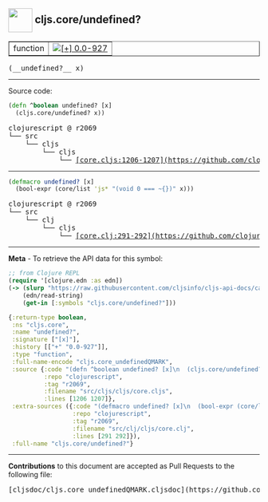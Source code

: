 ## <img width="48px" valign="middle" src="http://i.imgur.com/Hi20huC.png"> cljs.core/undefined?

 <table border="1">
<tr>

<td>function</td>
<td><a href="https://github.com/cljsinfo/cljs-api-docs/tree/0.0-927"><img valign="middle" alt="[+] 0.0-927" src="https://img.shields.io/badge/+-0.0--927-lightgrey.svg"></a> </td>
</tr>
</table>

 <samp>
(__undefined?__ x)<br>
</samp>

---





Source code:

```clj
(defn ^boolean undefined? [x]
  (cljs.core/undefined? x))
```

 <pre>
clojurescript @ r2069
└── src
    └── cljs
        └── cljs
            └── <ins>[core.cljs:1206-1207](https://github.com/clojure/clojurescript/blob/r2069/src/cljs/cljs/core.cljs#L1206-L1207)</ins>
</pre>


---

```clj
(defmacro undefined? [x]
  (bool-expr (core/list 'js* "(void 0 === ~{})" x)))
```

 <pre>
clojurescript @ r2069
└── src
    └── clj
        └── cljs
            └── <ins>[core.clj:291-292](https://github.com/clojure/clojurescript/blob/r2069/src/clj/cljs/core.clj#L291-L292)</ins>
</pre>

---

__Meta__ - To retrieve the API data for this symbol:

```clj
;; from Clojure REPL
(require '[clojure.edn :as edn])
(-> (slurp "https://raw.githubusercontent.com/cljsinfo/cljs-api-docs/catalog/cljs-api.edn")
    (edn/read-string)
    (get-in [:symbols "cljs.core/undefined?"]))
```

```clj
{:return-type boolean,
 :ns "cljs.core",
 :name "undefined?",
 :signature ["[x]"],
 :history [["+" "0.0-927"]],
 :type "function",
 :full-name-encode "cljs.core_undefinedQMARK",
 :source {:code "(defn ^boolean undefined? [x]\n  (cljs.core/undefined? x))",
          :repo "clojurescript",
          :tag "r2069",
          :filename "src/cljs/cljs/core.cljs",
          :lines [1206 1207]},
 :extra-sources ({:code "(defmacro undefined? [x]\n  (bool-expr (core/list 'js* \"(void 0 === ~{})\" x)))",
                  :repo "clojurescript",
                  :tag "r2069",
                  :filename "src/clj/cljs/core.clj",
                  :lines [291 292]}),
 :full-name "cljs.core/undefined?"}

```

---

__Contributions__ to this document are accepted as Pull Requests to the following file:

 <pre>
[cljsdoc/cljs.core_undefinedQMARK.cljsdoc](https://github.com/cljsinfo/cljs-api-docs/blob/master/cljsdoc/cljs.core_undefinedQMARK.cljsdoc)
</pre>

